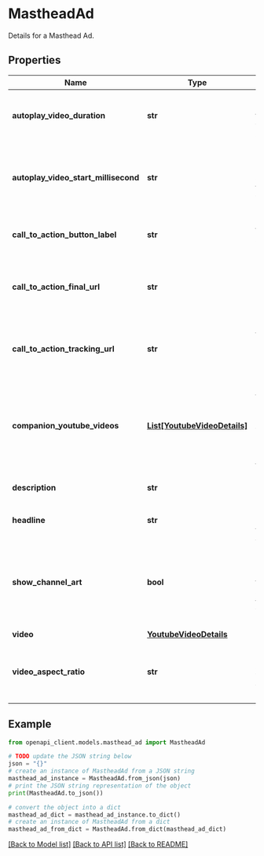 # MastheadAd

Details for a Masthead Ad.

## Properties

Name | Type | Description | Notes
------------ | ------------- | ------------- | -------------
**autoplay_video_duration** | **str** | The duration of time the video will autoplay. | [optional] 
**autoplay_video_start_millisecond** | **str** | The amount of time in milliseconds after which the video will start to play. | [optional] 
**call_to_action_button_label** | **str** | The text on the call-to-action button. | [optional] 
**call_to_action_final_url** | **str** | The destination URL for the call-to-action button. | [optional] 
**call_to_action_tracking_url** | **str** | The tracking URL for the call-to-action button. | [optional] 
**companion_youtube_videos** | [**List[YoutubeVideoDetails]**](YoutubeVideoDetails.md) | The videos that appear next to the Masthead Ad on desktop. Can be no more than two. | [optional] 
**description** | **str** | The description of the ad. | [optional] 
**headline** | **str** | The headline of the ad. | [optional] 
**show_channel_art** | **bool** | Whether to show a background or banner that appears at the top of a YouTube page. | [optional] 
**video** | [**YoutubeVideoDetails**](YoutubeVideoDetails.md) |  | [optional] 
**video_aspect_ratio** | **str** | The aspect ratio of the autoplaying YouTube video on the Masthead. | [optional] 

## Example

```python
from openapi_client.models.masthead_ad import MastheadAd

# TODO update the JSON string below
json = "{}"
# create an instance of MastheadAd from a JSON string
masthead_ad_instance = MastheadAd.from_json(json)
# print the JSON string representation of the object
print(MastheadAd.to_json())

# convert the object into a dict
masthead_ad_dict = masthead_ad_instance.to_dict()
# create an instance of MastheadAd from a dict
masthead_ad_from_dict = MastheadAd.from_dict(masthead_ad_dict)
```
[[Back to Model list]](../README.md#documentation-for-models) [[Back to API list]](../README.md#documentation-for-api-endpoints) [[Back to README]](../README.md)


